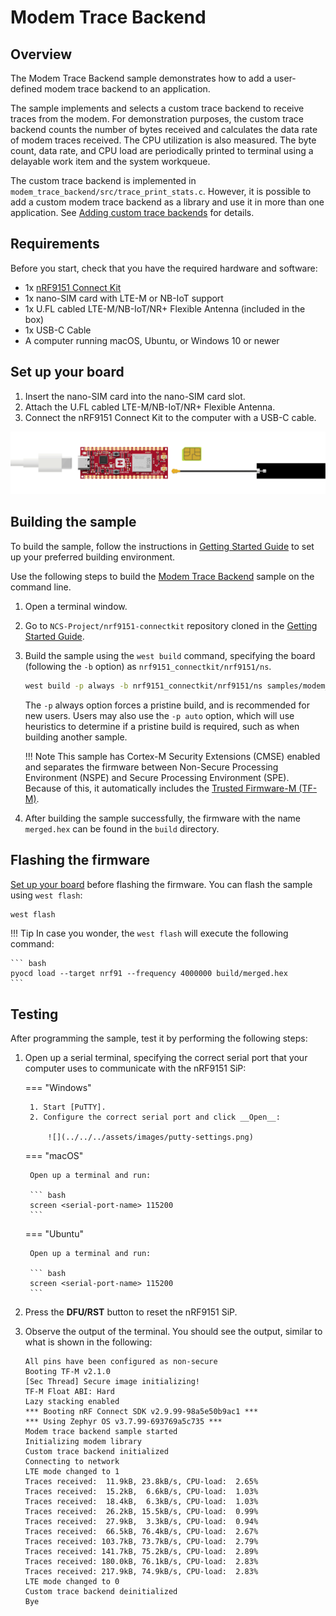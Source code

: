# Modem Trace Backend

## Overview

The Modem Trace Backend sample demonstrates how to add a user-defined modem trace backend to an application.

The sample implements and selects a custom trace backend to receive traces from the modem. For demonstration purposes, the custom trace backend counts the number of bytes received and calculates the data rate of modem traces received. The CPU utilization is also measured. The byte count, data rate, and CPU load are periodically printed to terminal using a delayable work item and the system workqueue.

The custom trace backend is implemented in `modem_trace_backend/src/trace_print_stats.c`. However, it is possible to add a custom modem trace backend as a library and use it in more than one application. See [Adding custom trace backends] for details.

## Requirements

Before you start, check that you have the required hardware and software:

- 1x [nRF9151 Connect Kit](https://makerdiary.com/products/nrf9151-connectkit)
- 1x nano-SIM card with LTE-M or NB-IoT support
- 1x U.FL cabled LTE-M/NB-IoT/NR+ Flexible Antenna (included in the box)
- 1x USB-C Cable
- A computer running macOS, Ubuntu, or Windows 10 or newer

## Set up your board

1. Insert the nano-SIM card into the nano-SIM card slot.
2. Attach the U.FL cabled LTE-M/NB-IoT/NR+ Flexible Antenna.
3. Connect the nRF9151 Connect Kit to the computer with a USB-C cable.

![](../../../assets/images/connecting_board_with_lteant.gif)

## Building the sample

To build the sample, follow the instructions in [Getting Started Guide] to set up your preferred building environment.

Use the following steps to build the [Modem Trace Backend] sample on the command line.

1. Open a terminal window.

2. Go to `NCS-Project/nrf9151-connectkit` repository cloned in the [Getting Started Guide].

3. Build the sample using the `west build` command, specifying the board (following the `-b` option) as `nrf9151_connectkit/nrf9151/ns`.

	``` bash
	west build -p always -b nrf9151_connectkit/nrf9151/ns samples/modem_trace_backend
	```

	The `-p` always option forces a pristine build, and is recommended for new users. Users may also use the `-p auto` option, which will use heuristics to determine if a pristine build is required, such as when building another sample.

	!!! Note
		This sample has Cortex-M Security Extensions (CMSE) enabled and separates the firmware between Non-Secure Processing Environment (NSPE) and Secure Processing Environment (SPE). Because of this, it automatically includes the [Trusted Firmware-M (TF-M)].

4. After building the sample successfully, the firmware with the name `merged.hex` can be found in the `build` directory.

## Flashing the firmware

[Set up your board](#set-up-your-board) before flashing the firmware. You can flash the sample using `west flash`:

``` bash
west flash
```

!!! Tip
	In case you wonder, the `west flash` will execute the following command:

	``` bash
	pyocd load --target nrf91 --frequency 4000000 build/merged.hex
	```

## Testing

After programming the sample, test it by performing the following steps:

1. Open up a serial terminal, specifying the correct serial port that your computer uses to communicate with the nRF9151 SiP:

	=== "Windows"

		1. Start [PuTTY].
		2. Configure the correct serial port and click __Open__:

			![](../../../assets/images/putty-settings.png)

	=== "macOS"

		Open up a terminal and run:

		``` bash
		screen <serial-port-name> 115200
		```

	=== "Ubuntu"

		Open up a terminal and run:

		``` bash
		screen <serial-port-name> 115200
		```

2. Press the __DFU/RST__ button to reset the nRF9151 SiP.

3. Observe the output of the terminal. You should see the output, similar to what is shown in the following:

	``` { .txt .no-copy linenums="1" title="Terminal" }
	All pins have been configured as non-secure
	Booting TF-M v2.1.0
	[Sec Thread] Secure image initializing!
	TF-M Float ABI: Hard
	Lazy stacking enabled
	*** Booting nRF Connect SDK v2.9.99-98a5e50b9ac1 ***
	*** Using Zephyr OS v3.7.99-693769a5c735 ***
	Modem trace backend sample started
	Initializing modem library
	Custom trace backend initialized
	Connecting to network
	LTE mode changed to 1
	Traces received:  11.9kB, 23.8kB/s, CPU-load:  2.65%
	Traces received:  15.2kB,  6.6kB/s, CPU-load:  1.03%
	Traces received:  18.4kB,  6.3kB/s, CPU-load:  1.03%
	Traces received:  26.2kB, 15.5kB/s, CPU-load:  0.99%
	Traces received:  27.9kB,  3.3kB/s, CPU-load:  0.94%
	Traces received:  66.5kB, 76.4kB/s, CPU-load:  2.67%
	Traces received: 103.7kB, 73.7kB/s, CPU-load:  2.79%
	Traces received: 141.7kB, 75.2kB/s, CPU-load:  2.89%
	Traces received: 180.0kB, 76.1kB/s, CPU-load:  2.83%
	Traces received: 217.9kB, 74.9kB/s, CPU-load:  2.83%
	LTE mode changed to 0
	Custom trace backend deinitialized
	Bye
	```

[Adding custom trace backends]: https://docs.nordicsemi.com/bundle/ncs-latest/page/nrf/libraries/modem/nrf_modem_lib/nrf_modem_lib_trace.html#adding-custom-modem-trace-backends
[Getting Started Guide]: ../getting-started.md
[Modem Trace Backend]: https://github.com/makerdiary/nrf9151-connectkit/tree/main/samples/modem_trace_backend
[Trusted Firmware-M (TF-M)]: https://docs.nordicsemi.com/bundle/ncs-latest/page/nrf/security/tfm.html#ug-tfm
[PuTTY]: https://apps.microsoft.com/store/detail/putty/XPFNZKSKLBP7RJ
